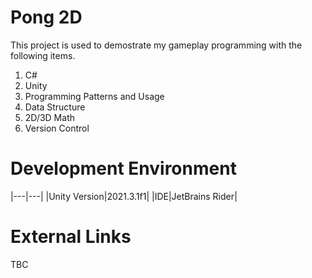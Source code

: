 # Pong 2D

This project is used to demostrate my gameplay programming with the following items.

1. C#
2. Unity
3. Programming Patterns and Usage
4. Data Structure
5. 2D/3D Math
6. Version Control

# Development Environment

|---|---|
|Unity Version|2021.3.1f1|
|IDE|JetBrains Rider|

# External Links

TBC
